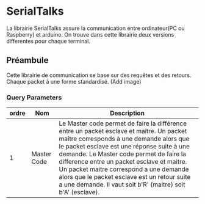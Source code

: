 # SerialTalks

<aside class="notice">
La librairie SerialTalks assure la communication entre ordinateur(PC ou Raspberry) et arduino. On trouve dans cette librairie deux versions differentes pour chaque terminal.
</aside>

## Préambule

Cette librairie de communication se base sur des requêtes et des retours. Chaque packet à une forme standardisé. (Add image)

### Query Parameters

| ordre | Nom         | Description                                                                                                                                                                                                                                                                                                                                                                                                                          |
| ----- | ----------- | ------------------------------------------------------------------------------------------------------------------------------------------------------------------------------------------------------------------------------------------------------------------------------------------------------------------------------------------------------------------------------------------------------------------------------------ |
| 1     | Master Code | Le Master code permet de faire la différence entre un packet esclave et maître. Un packet maître corresponds à une demande alors que le packet esclave est une réponse suite à une demande. Le Master code permet de faire la difference entre un packet esclave et maitre. Un packet maitre correspond a une demande alors que le packet esclave est un retour suite a une demande. Il vaut soit b'R' (maitre) soit b'A' (esclave). |
